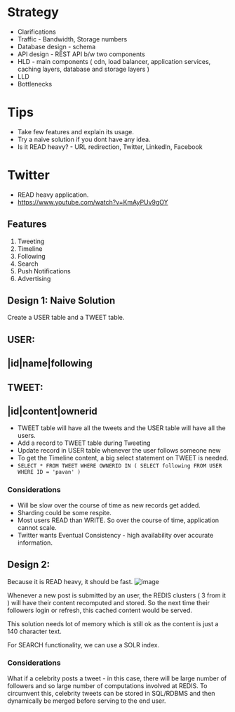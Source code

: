 # Strategy
- Clarifications
- Traffic - Bandwidth, Storage numbers
- Database design - schema
- API design - REST API b/w two components
- HLD - main components ( cdn, load balancer, application services, caching layers, database and storage layers )
- LLD
- Bottlenecks

# Tips
- Take few features and explain its usage.
- Try a naive solution if you dont have any idea.
- Is it READ heavy? - URL redirection, Twitter, LinkedIn, Facebook

# Twitter
- READ heavy application.
- https://www.youtube.com/watch?v=KmAyPUv9gOY

## Features
1. Tweeting
2. Timeline
3. Following
4. Search
5. Push Notifications
6. Advertising

## Design 1: Naive Solution
Create a USER table and a TWEET table.

USER:
------------------
|id|name|following
------------------

TWEET:
-------------------
|id|content|ownerid
-------------------

- TWEET table will have all the tweets and the USER table will have all the users.
- Add a record to TWEET table during Tweeting
- Update record in USER table whenever the user follows someone new
- To get the Timeline content, a big select statement on TWEET is needed.
- ```SELECT * FROM TWEET WHERE OWNERID IN ( SELECT following FROM USER WHERE ID = 'pavan' )```

### Considerations
- Will be slow over the course of time as new records get added.
- Sharding could be some respite.
- Most users READ than WRITE. So over the course of time, application cannot scale.
- Twitter wants Eventual Consistency - high availability over accurate information.

## Design 2: 
Because it is READ heavy, it should be fast.
![image](https://user-images.githubusercontent.com/42272776/111832555-f2c1b900-8916-11eb-8fe0-7f42b26c6165.png)

Whenever a new post is submitted by an user, the REDIS clusters ( 3 from it ) will have their content recomputed and stored. So the next time their followers login or refresh, this cached content would be served.

This solution needs lot of memory which is still ok as the content is just a 140 character text.

For SEARCH functionality, we can use a SOLR index.

### Considerations
What if a celebrity posts a tweet - in this case, there will be large number of followers and so large number of computations involved at REDIS. To circumvent this, celebrity tweets can be stored in SQL/RDBMS and then dynamically be merged before serving to the end user.














